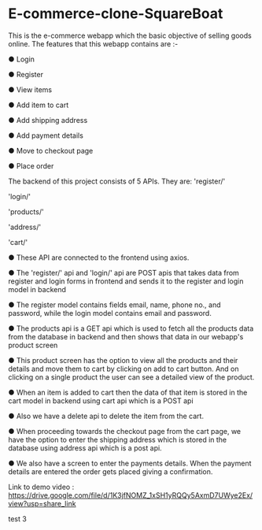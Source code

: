 # E-commerce-clone-SquareBoat
This is the e-commerce webapp which the basic objective of selling goods online. The features that this webapp contains are :- 

●	Login 

●	Register 

●	View items 

●	Add item to cart

●	Add shipping address

●	Add payment details

●	Move to checkout page

●	Place order

The backend of this project consists of 5 APIs. They are:
'register/'

'login/'

'products/'

'address/'

'cart/'


●	These API are connected to the frontend using axios.

●	The 'register/' api and 'login/' api are POST apis that takes data from register and login forms in frontend and sends it to the register and login model in backend

●	The register model contains fields email, name, phone no., and password, while the login model contains email and password.

●	The products api is a GET api which is used to fetch all the products data from the database in backend and then shows that data in our webapp's product screen

●	This product screen has the option to view all the products and their details and move them to cart by clicking  on add to cart button. And on clicking on a single product the user can see a detailed view of the product.

●	When an item is added to cart then the data of that item is stored in the cart model in backend using cart api which is a POST api

●	Also we have a delete api to delete the item from the cart.

●	When proceeding towards the checkout page from the cart page, we have the option to enter the shipping address which is stored in the database using address api which is a post api.

●	We also have a screen to enter the payments details. When the payment details are entered the order gets placed giving a confirmation.


Link to demo video : https://drive.google.com/file/d/1K3jfNOMZ_1xSH1yRQQy5AxmD7UWye2Ex/view?usp=share_link


test 3